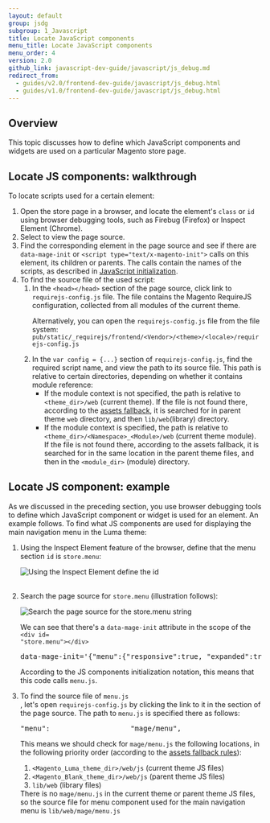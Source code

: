 ```yaml
---
layout: default
group: jsdg
subgroup: 1_Javascript
title: Locate JavaScript components
menu_title: Locate JavaScript components
menu_order: 4
version: 2.0
github_link: javascript-dev-guide/javascript/js_debug.md
redirect_from:
  - guides/v2.0/frontend-dev-guide/javascript/js_debug.html
  - guides/v1.0/frontend-dev-guide/javascript/js_debug.html
---
```


<h2 id="js_debug_overview">Overview</h2>

This topic discusses how to define which JavaScript components and widgets are used on a particular Magento store page.


<h2 id="locate_widget">Locate JS components: walkthrough</h2>

To locate scripts used for a certain element:

<ol>
<li>Open the store page in a browser, and locate the element's <code>class</code> or <code>id</code> using browser debugging tools, such as Firebug (Firefox) or Inspect Element (Chrome).</li>

<li>Select to view the page source.</li>
<li>Find the corresponding element in the page source and see if there are <code>data-mage-init</code> or <code>&lt;script type=&quot;text/x-magento-init&quot;&gt;</code> calls on this element, its children or parents. The calls contain the names of the scripts, as described in <a href="{{site.gdeurl}}frontend-dev-guide/javascript/js_init.html#init_phtml" target="_blank">JavaScript initialization</a>. 
</li>
<li>
To find the source file of the used script:
<ol>
<li>In the <code>&lt;head&gt;&lt;/head&gt;</code> section of the page source, click link to <code>requirejs-config.js</code> file. The file contains the Magento RequireJS configuration, collected from all modules of the current theme.
<div class="bs-callout bs-callout-info" id="info">
<span class="glyphicon-class">
<p>Alternatively, you can open the <code>requirejs-config.js</code> file from the file system: <code>pub/static/_requirejs/frontend/&lt;Vendor&gt;/&lt;theme&gt;/&lt;locale&gt;/requirejs-config.js</code></p></span>
</div>
</li>
<li>In the <code>var config = {...}</code> section of <code>requirejs-config.js</code>, find the required script name, and view the path to its source file. This path is relative to certain directories, depending on whether it contains module reference:
<ul>
<li>If the module context is not specified, the path is relative to <code>&lt;theme_dir&gt;/web</code> (current theme). If the file is not found there, according to the <a href="{{site.gdeurl}}frontend-dev-guide/themes/theme-inherit.html#theme-inherit-static">assets fallback</a>, it is searched for in parent theme <code>web</code> directory, and then <code>lib/web</code>(library) directory.</li>

<li>If the module context is specified, the path is relative to  <code>&lt;theme_dir&gt;/&lt;Namespace&gt;_&lt;Module&gt;/web</code> (current theme module). If the file is not found there, according to the assets fallback, it is searched for in the same location in the parent theme files, and then in the <code>&lt;module_dir&gt;</code> (module) directory.</li>

</ul>
</li>
</ol>
</ol>


<h2>Locate JS component: example</h2>

As we discussed in the preceding section, you use browser debugging tools to define which JavaScript component or widget is used for an element. An example follows.
To find what JS components are used for displaying the main navigation menu in the Luma theme: 

<ol>
<li>Using the Inspect Element feature of the browser, define that the menu section <code>id</code> is <code>store.menu</code>:

<p>
<img src="{{site.baseurl}}common/images/fdg_js_debug1.png" alt="Using the Inspect Element define the id">
</p>


</li>
<br>
<li>Search the page source for <code>store.menu</code> (illustration follows): 
<p>
<img src="{{site.baseurl}}common/images/fdg_js_debug2.png" alt="Search the page source for the store.menu string">
</p>

We can see that there's a <code>data-mage-init</code> attribute in the scope of the <code>&lt;div id= &quot;store.menu&quot;&gt;&lt;/div&gt;</code> 

<pre>
data-mage-init='{"menu":{"responsive":true, "expanded":true, "position":{"my":"left top","at":"left bottom"}}}'
</pre>

According to the JS components initialization notation, this means that this code calls <code>menu.js</code>. 
</li>
<li>To find the source file of <code>menu.js</code></li>, let's open <code>requirejs-config.js</code> by clicking the link to it in the <head></head> section of the page source. The path to <code>menu.js</code> is specified there as follows:
<pre>
"menu":                   "mage/menu",
</pre>

This means we should check for <code>mage/menu.js</code> the following locations, in the following priority order (according to the <a href="{{site.gdeurl}}frontend-dev-guide/themes/theme-inherit.html#theme-inherit-static">assets fallback rules</a>):
<ol>
<li><code>&lt;Magento_Luma_theme_dir&gt;/web/js</code> (current theme JS files)</li>
<li><code>&lt;Magento_Blank_theme_dir&gt;/web/js</code> (parent theme JS files)</li>
<li><code>lib/web</code> (library files)</li>
</ol>
There is no <code>mage/menu.js</code> in the current theme or parent theme JS files, so the source file for menu component used for the main navigation menu is <code>lib/web/mage/menu.js</code>
